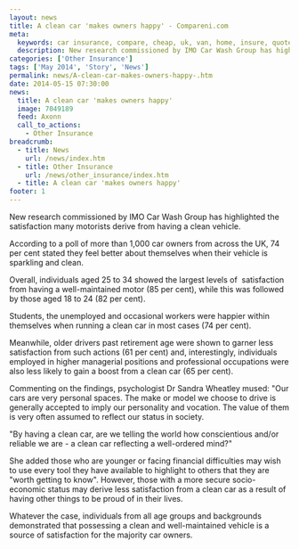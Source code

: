 ```yaml
---
layout: news
title: A clean car 'makes owners happy' - Compareni.com
meta:
  keywords: car insurance, compare, cheap, uk, van, home, insure, quotes, online, comparison, bike, loans, life
  description: New research commissioned by IMO Car Wash Group has highlighted the satisfaction many motorists derive from having a clean vehicle
categories: ['Other Insurance']
tags: ['May 2014', 'Story', 'News']
permalink: news/A-clean-car-makes-owners-happy-.htm
date: 2014-05-15 07:30:00
news:
  title: A clean car 'makes owners happy'
  image: 7049189
  feed: Axonn
  call_to_actions:
    - Other Insurance
breadcrumb:
  - title: News
    url: /news/index.htm
  - title: Other Insurance
    url: /news/other_insurance/index.htm
  - title: A clean car 'makes owners happy'
footer: 1
---
```


New research commissioned by IMO Car Wash Group has highlighted the satisfaction many motorists derive from having a clean vehicle.

According to a poll of more than 1,000 car owners from across the UK, 74 per cent stated they feel better about themselves when their vehicle is sparkling and clean.

Overall, individuals aged 25 to 34 showed the largest levels of&nbsp; satisfaction from having a well-maintained motor (85 per cent), while this was followed by those aged 18 to 24 (82 per cent).

Students, the unemployed and occasional workers were happier within themselves when running a clean car in most cases (74 per cent).

Meanwhile, older drivers past retirement age were shown to garner less satisfaction from such actions (61 per cent) and, interestingly, individuals employed in higher managerial positions and professional occupations were also less likely to gain a boost from a clean car (65 per cent).

Commenting on the findings, psychologist Dr Sandra Wheatley mused:&nbsp;&quot;Our cars are very personal spaces. The make or model we choose to drive is generally accepted to imply our personality and vocation. The value of them is very often assumed to reflect our status in society.

&quot;By having a clean car, are we telling the world how conscientious and/or reliable we are - a clean car reflecting a well-ordered mind?&quot;

She added those who are younger or facing financial difficulties may wish to use every tool they have available to highlight to others that they are &quot;worth getting to know&quot;. However, those with a more secure socio-economic status may derive less satisfaction from a clean car as a result of having other things to be proud of in their lives.

Whatever the case, individuals from all age groups and backgrounds demonstrated that possessing a clean and well-maintained vehicle is a source of satisfaction for the majority car owners.
